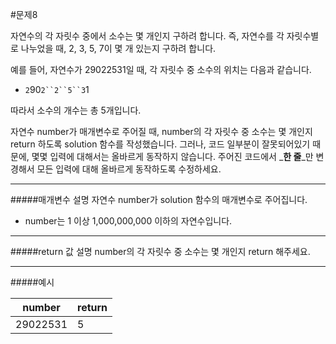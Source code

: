 #문제8

자연수의 각 자릿수 중에서 소수는 몇 개인지 구하려 합니다. 즉, 자연수를 각 자릿수별로 나누었을 때, 2, 3, 5, 7이 몇 개 있는지 구하려 합니다.

예를 들어, 자연수가 29022531일 때, 각 자릿수 중 소수의 위치는 다음과 같습니다.

* `2`90`2``2``5``3`1

따라서 소수의 개수는 총 5개입니다.

자연수 number가 매개변수로 주어질 때, number의 각 자릿수 중 소수는 몇 개인지 return 하도록 solution 함수를 작성했습니다. 그러나, 코드 일부분이 잘못되어있기 때문에, 몇몇 입력에 대해서는 올바르게 동작하지 않습니다. 주어진 코드에서 _**한 줄**_만 변경해서 모든 입력에 대해 올바르게 동작하도록 수정하세요.

---
#####매개변수 설명
자연수 number가 solution 함수의 매개변수로 주어집니다.
* number는 1 이상 1,000,000,000 이하의 자연수입니다.

---
#####return 값 설명
number의 각 자릿수 중 소수는 몇 개인지 return 해주세요.

---
#####예시

| number   | return |
|----------|--------|
| 29022531 | 5      |
